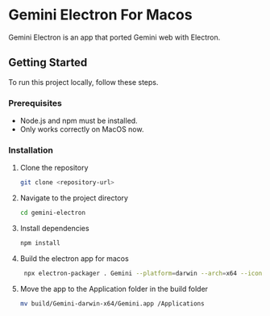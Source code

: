 # Gemini Electron For Macos

Gemini Electron is an app that ported Gemini web with Electron.

## Getting Started

To run this project locally, follow these steps.

### Prerequisites

- Node.js and npm must be installed.
- Only works correctly on MacOS now.

### Installation

1. Clone the repository

   ```bash
   git clone <repository-url>
   ```

2. Navigate to the project directory

   ```bash
   cd gemini-electron
   ```

3. Install dependencies

   ```bash
   npm install
   ```

4. Build the electron app for macos

   ```bash
    npx electron-packager . Gemini --platform=darwin --arch=x64 --icon=assets/gemini.icns --out=build
   ```

5. Move the app to the Application folder in the build folder

   ```bash
   mv build/Gemini-darwin-x64/Gemini.app /Applications
   ```
